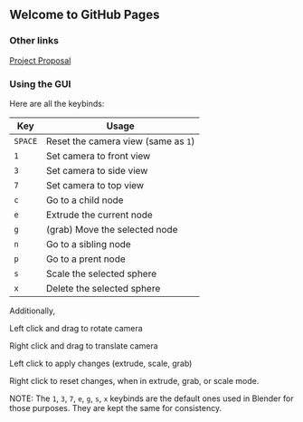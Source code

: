 ## Welcome to GitHub Pages

### Other links
[Project Proposal](proposal.md)

### Using the GUI
Here are all the keybinds:

| Key | Usage  |
| --- | ---- | 
| `SPACE` | Reset the camera view (same as `1`) |
| `1` | Set camera to front view |
| `3` | Set camera to side view |
| `7` | Set camera to top view |
| `c` |  Go to a child node |
| `e` |  Extrude the current node |
| `g` |  (grab) Move the selected node |
| `n` |  Go to a sibling node |
| `p` |  Go to a prent node |
| `s` |  Scale the selected sphere |
| `x` | Delete the selected sphere |

Additionally, 

Left click and drag to rotate camera

Right click and drag to translate camera

Left click to apply changes (extrude, scale, grab)

Right click to reset changes, when in extrude, grab, or scale mode.


NOTE: The `1`, `3`, `7`, `e`, `g`, `s`, `x` keybinds are the default ones used in Blender for those purposes. They are kept the same for consistency.   